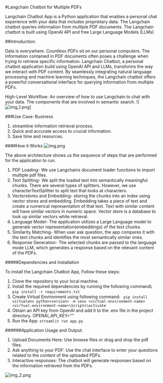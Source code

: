 #Langchain Chatbot for Multiple PDFs

Langchain Chatbot App is a Python application that enables a personal chat experience
with your data that includes proprietary data. The Langchain chatbot queries
information from multiple PDF documents. The Langchain chatbot is built using OpenAI API and free 
Large Language Models (LLMs)

##Introduction: 

Data is everywhere. Countless PDFs sit on our personal computers.
The information contained in PDF documents often poses a challenge when trying to 
retrieve specific information. Langchain Chatbot, a personal chatbot application build 
using OpenAI API and LLMs, transforms the way we interact with PDF content. By seamlessly
integrating natural language processing and machine learning techniques, the Langchain 
chatbot offers a powerful conversational interface for querying information from multiple 
PDFs.

High-Level Workflow: An overview of how to use Langchain to chat with your data.
The components that are involved in semantic search.
![![img_1.png](img_1.png)]


###Use Case: Business

1. streamline information retrieval process.
2. Quick and accurate access to crucial information.
3. Save time and resources.

####How it Works
![img.png](img.png)

The above architecture shows us the sequence of steps that 
are performed for the application to run. 
1. PDF Loading- We use Langchains document loader functions to 
   import multiple pdf files. 
2. Text Splitting- We split the loaded text into semantically meaningful 
   chunks. There are several types of splitters. However, we use characterTextSplitter
   to split text that looks at characters.
3. Vectorstores and Embedding- storing the chunks into an index using
   vector stores and embedding. Embedding takes a piece of text and create
   a numerical representation of that text. Text with similar content
   will have similar vectors in numeric space. Vector store is a database to
   look up similar vectors white retrieval.
4. Language Model- The application utilizes a Large Language model to generate
   vector representation(embeddings) of the text chunks.
5. Similarity Matching- When user ask question, the app compares it with the text 
   chunks and identifies the most semantically similar ones.
6. Response Generation- The selected chunks are passed to the language mode LLM, which
   generates a response based on the relevant content of the PDFs.

#####Dependencies and Installation

To install the Langchain Chatbot App, Follow these steps:
1. Clone the repository to your local machine.
2. Install the required dependencies by running the following commandL
   `pip install -r requirements.txt`
3. Create Virtual Environment using following command:
  ` pip install virtualenv
    python<version> -m venv <virtual-environment-name>
    <virtual-environment-name>\Scripts\activate`
4. Obtain an API key from OpenAI and add it to the .env file in the project directory.
   OPENAI_API_KEY="<your key>"
5. Run the App:
   `streamlit run app.py`

######Application Usage and Output: 
1. Upload Documents Here: Use browse files or drag and drop the pdf files.
2. Ask anything to your PDF: Use the chat interface to enter your questions related to
   the content of the uploaded PDFs.
3. Interactive responses: The chatbot will generate responses based on the information retrieved
   from the PDFs.

![img_2.png](img_2.png)
 
